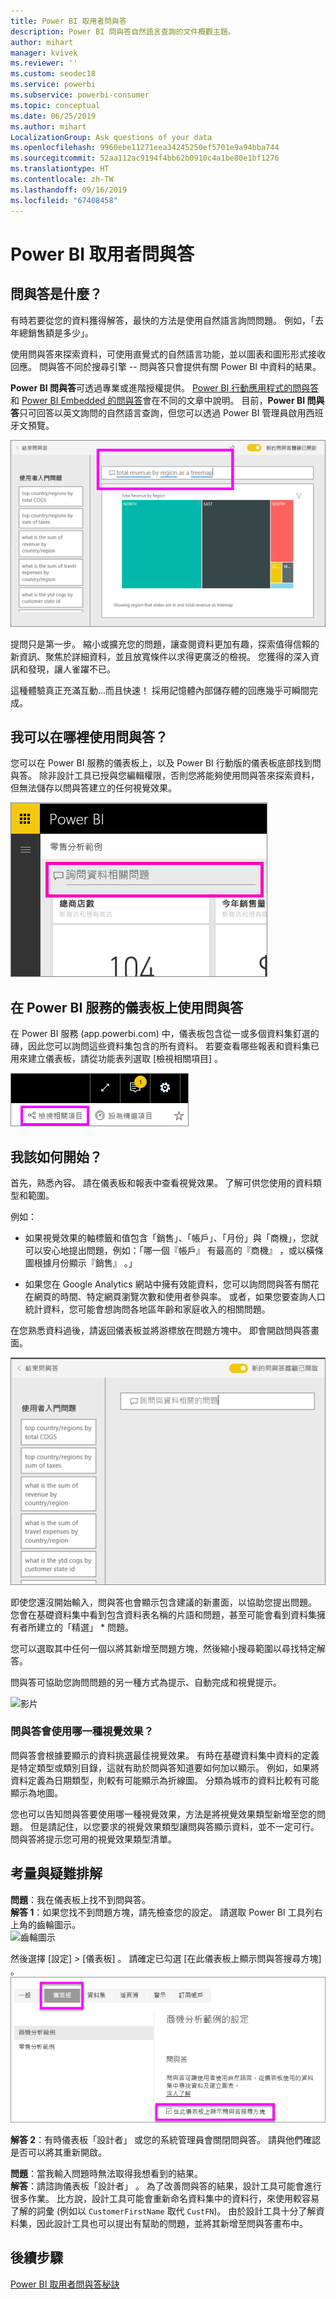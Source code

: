 ```yaml
---
title: Power BI 取用者問與答
description: Power BI 問與答自然語言查詢的文件概觀主題。
author: mihart
manager: kvivek
ms.reviewer: ''
ms.custom: seodec18
ms.service: powerbi
ms.subservice: powerbi-consumer
ms.topic: conceptual
ms.date: 06/25/2019
ms.author: mihart
LocalizationGroup: Ask questions of your data
ms.openlocfilehash: 9960ebe11271eea34245250ef5701e9a94bba744
ms.sourcegitcommit: 52aa112ac9194f4bb62b0910c4a1be80e1bf1276
ms.translationtype: HT
ms.contentlocale: zh-TW
ms.lasthandoff: 09/16/2019
ms.locfileid: "67408458"
---
```

# <a name="qa-for-power-bi-consumers"></a>Power BI **取用者**問與答
## <a name="what-is-qa"></a>問與答是什麼？
有時若要從您的資料獲得解答，最快的方法是使用自然語言詢問問題。 例如，「去年總銷售額是多少」。

使用問與答來探索資料，可使用直覺式的自然語言功能，並以圖表和圖形形式接收回應。 問與答不同於搜尋引擎 -- 問與答只會提供有關 Power BI 中資料的結果。

**Power BI 問與答**可透過專業或進階授權提供。  [Power BI 行動應用程式的問與答](mobile/mobile-apps-ios-qna.md)和 [Power BI Embedded 的問與答](../developer/qanda.md)會在不同的文章中說明。 目前，**Power BI 問與答**只可回答以英文詢問的自然語言查詢，但您可以透過 Power BI 管理員啟用西班牙文預覽。


![問與答建立的矩形式樹狀結構圖](media/end-user-q-and-a/power-bi-treemap.png)

提問只是第一步。  縮小或擴充您的問題，讓查閱資料更加有趣，探索值得信賴的新資訊、聚焦於詳細資料，並且放寬條件以求得更廣泛的檢視。 您獲得的深入資訊和發現，讓人雀躍不已。

這種體驗真正充滿互動...而且快速！ 採用記憶體內部儲存體的回應幾乎可瞬間完成。

## <a name="where-can-i-use-qa"></a>我可以在哪裡使用問與答？
您可以在 Power BI 服務的儀表板上，以及 Power BI 行動版的儀表板底部找到問與答。 除非設計工具已授與您編輯權限，否則您將能夠使用問與答來探索資料，但無法儲存以問與答建立的任何視覺效果。

![問題方塊](media/end-user-q-and-a/powerbi-qna.png)

## <a name="use-qa-on-a-dashboard-in-the-power-bi-service"></a>在 Power BI 服務的儀表板上使用問與答
在 Power BI 服務 (app.powerbi.com) 中，儀表板包含從一或多個資料集釘選的磚，因此您可以詢問這些資料集包含的所有資料。 若要查看哪些報表和資料集已用來建立儀表板，請從功能表列選取 [檢視相關項目]  。

![頂端功能表列中的 [檢視相關項目] 按鈕](media/end-user-q-and-a/power-bi-view-related.png)

## <a name="how-do-i-start"></a>我該如何開始？
首先，熟悉內容。 請在儀表板和報表中查看視覺效果。 了解可供您使用的資料類型和範圍。 

例如：

* 如果視覺效果的軸標籤和值包含「銷售」、「帳戶」、「月份」與「商機」，您就可以安心地提出問題，例如：「哪一個『帳戶』  有最高的『商機』  ，或以橫條圖根據月份顯示『銷售』  。」

* 如果您在 Google Analytics 網站中擁有效能資料，您可以詢問問與答有關花在網頁的時間、特定網頁瀏覽次數和使用者參與率。 或者，如果您要查詢人口統計資料，您可能會想詢問各地區年齡和家庭收入的相關問題。

在您熟悉資料過後，請返回儀表板並將游標放在問題方塊中。 即會開啟問與答畫面。

![問與答畫面](media/end-user-q-and-a/power-bi-screen.png) 

即使您還沒開始輸入，問與答也會顯示包含建議的新畫面，以協助您提出問題。 您會在基礎資料集中看到包含資料表名稱的片語和問題，甚至可能會看到資料集擁有者所建立的「精選」  * 問題。

您可以選取其中任何一個以將其新增至問題方塊，然後縮小搜尋範圍以尋找特定解答。 

問與答可協助您詢問問題的另一種方式為提示、自動完成和視覺提示。 

![影片](media/end-user-q-and-a/qna4.gif) 


### <a name="which-visualization-does-qa-use"></a>問與答會使用哪一種視覺效果？
問與答會根據要顯示的資料挑選最佳視覺效果。 有時在基礎資料集中資料的定義是特定類型或類別目錄，這就有助於問與答知道要如何加以顯示。 例如，如果將資料定義為日期類型，則較有可能顯示為折線圖。 分類為城市的資料比較有可能顯示為地圖。

您也可以告知問與答要使用哪一種視覺效果，方法是將視覺效果類型新增至您的問題。 但是請記住，以您要求的視覺效果類型讓問與答顯示資料，並不一定可行。 問與答將提示您可用的視覺效果類型清單。


## <a name="considerations-and-troubleshooting"></a>考量與疑難排解
**問題**：我在儀表板上找不到問與答。    
**解答 1**：如果您找不到問題方塊，請先檢查您的設定。 請選取 Power BI 工具列右上角的齒輪圖示。   
![齒輪圖示](media/end-user-q-and-a/power-bi-settings.png)

然後選擇 [設定]   > [儀表板]  。 請確定已勾選 [在此儀表板上顯示問與答搜尋方塊]  。    
![儀表板的問與答設定](media/end-user-q-and-a/power-bi-turn-on.png)  


**解答 2**：有時儀表板「設計者」  或您的系統管理員會關閉問與答。 請與他們確認是否可以將其重新開啟。   

**問題**：當我輸入問題時無法取得我想看到的結果。    
**解答**：請諮詢儀表板「設計者」  。 為了改善問與答的結果，設計工具可能會進行很多作業。 比方說，設計工具可能會重新命名資料集中的資料行，來使用較容易了解的詞彙 (例如以 `CustomerFirstName` 取代 `CustFN`)。 由於設計工具十分了解資料集，因此設計工具也可以提出有幫助的問題，並將其新增至問與答畫布中。


## <a name="next-steps"></a>後續步驟
[Power BI 取用者問與答秘訣](end-user-q-and-a.md)
